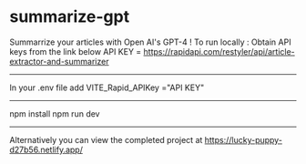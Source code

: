 # summarize-gpt
Summarrize your articles with Open AI's GPT-4 !
To run locally :
Obtain API keys from the link below
API KEY = https://rapidapi.com/restyler/api/article-extractor-and-summarizer
*****************
In your .env file add
VITE_Rapid_APIKey ="API KEY"
*****************
npm install
npm run dev

****************
Alternatively you can view the completed project at
https://lucky-puppy-d27b56.netlify.app/
